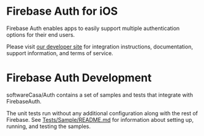 # Firebase Auth for iOS

Firebase Auth enables apps to easily support multiple authentication options
for their end users.

Please visit [our developer site](https://firebase.google.com/docs/auth/) for
integration instructions, documentation, support information, and terms of
service.

# Firebase Auth Development

softwareCasa/Auth contains a set of samples and tests that integrate with
FirebaseAuth.

The unit tests run without any additional configuration along with the rest of
Firebase. See [Tests/Sample/README.md](Tests/Sample/README.md) for
information about setting up, running, and testing the samples.
